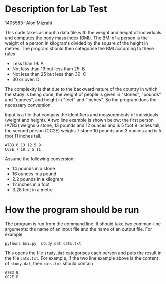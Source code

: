 # Description for Lab Test

1405583- Alon Mizrahi

This code takes as input a data file with the weight and height of individuals and computes the body mass index (BMI). The BMI of a person is the weight of a person in kilograms divided by the square of the height in metres. The program should then categorise the BMI according to these rules
* Less than 19: A
* Not less than 19 but less than 25: B
* Not less than 25 but less than 30: C 
* 30 or over: D

The complexity is that due to the backward nature of the country in which the study is being done, the weight of people is given in "stones", "pounds" and "ounces", and height in "feet" and "inches". So the program does the necessary conversion.

Input is a file that contains the identifiers and measurements of individuals (weight and height). A two line example is shown below: the first person (A7B3) weighs 6 stone, 13 pounds and 12 ounces and is 5 foot 9 inches tall; the second person (CC2E) weighs 7 stone 10 pounds and 3 ounces and is 5 foot 11 inches tall.

```
A7B3 6 13 12 5 9
CC2E 7 10 3 5 11
```

Assume the following conversion:
* 14 pounds in a stone
* 16 ounces in a pound
* 2.2 pounds in a kilogram
* 12 inches in a foot
* 3.28 feet in a metre

# How the program should be run

The program is run from the command line. It should take two comman-line arguments: the name of an input file and the name of an output file. For example

```
python3 bmi.py  study.dat cats.txt
```

This opens the file `study.dat` categorises each person and puts the result in the file `cats.txt`. For example, if the two line example above is the content of `study.dat`, then `cats.txt` should contain

```
A7B3 B
CC2E B
```
